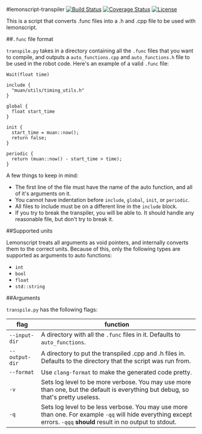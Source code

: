#lemonscript-transpiler [![Build Status](https://travis-ci.org/WesleyAC/lemonscript-transpiler.svg)](https://travis-ci.org/WesleyAC/lemonscript-transpiler) [![Coverage Status](https://coveralls.io/repos/github/WesleyAC/lemonscript-transpiler/badge.svg?branch=master)](https://coveralls.io/github/WesleyAC/lemonscript-transpiler?branch=master) [![License](https://img.shields.io/badge/license-MIT-blue.svg)](LICENSE.md)

This is a script that converts .func files into a .h and .cpp file to be used with lemonscript.

##`.func` file format

`transpile.py` takes in a directory containing all the `.func` files that you want to compile, and outputs a `auto_functions.cpp` and `auto_functions.h` file to be used in the robot code. Here's an example of a valid `.func` file:

```
Wait(float time)

include {
  "muan/utils/timing_utils.h"
}

global {
  float start_time
}

init {
  start_time = muan::now();
  return false;
}

periodic {
  return (muan::now() - start_time > time);
}
```

A few things to keep in mind:

* The first line of the file must have the name of the auto function, and all of it's arguments on it.
* You cannot have indentation before `include`, `global`, `init`, or `periodic`.
* All files to include must be on a different line in the `include` block.
* If you try to break the transpiler, you will be able to. It should handle any reasonable file, but don't try to break it.

##Supported units

Lemonscript treats all arguments as void pointers, and internally converts them to the correct units. Because of this, only the following types are supported as arguments to auto functions:

* `int`
* `bool`
* `float`
* `std::string`

##Arguments

`transpile.py` has the following flags:

| flag           | function |
| -------------- | -------- |
| `--input-dir`  | A directory with all the `.func` files in it. Defaults to `auto_functions`. |
| `--output-dir` | A directory to put the transpiled .cpp and .h files in. Defaults to the directory that the script was run from. |
| `--format`     | Use `clang-format` to make the generated code pretty. |
| `-v`           | Sets log level to be more verbose. You may use more than one, but the default is everything but debug, so that's pretty useless. |
| `-q`           | Sets log level to be less verbose. You may use more than one. For example `-qq` will hide everything except errors. `-qqq` **should** result in no output to stdout. |
